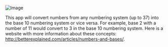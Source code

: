 ![Image](https://raw.github.com/ggriffis/base-whatever/master/app/assets/images/numbers_duh.jpg?raw=true)

This app will convert numbers from any numbering system (up to 37) into the base 10 numbering system or vice versa.  For example, base 2 with a number of 11 would convert to 3 in the base 10 numbering system.  Here is a website with more information about these concepts: http://betterexplained.com/articles/numbers-and-bases/.
